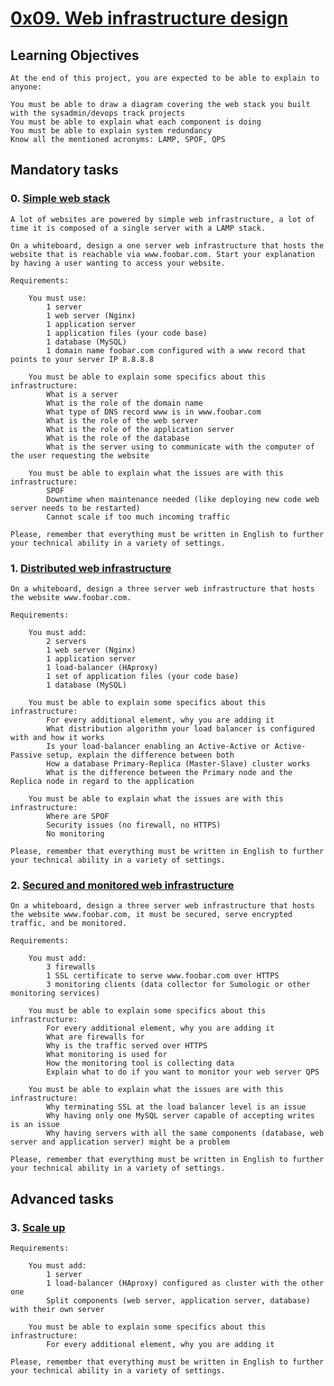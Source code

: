 # [0x09. Web infrastructure design]()

## Learning Objectives

    At the end of this project, you are expected to be able to explain to anyone:

    You must be able to draw a diagram covering the web stack you built with the sysadmin/devops track projects
    You must be able to explain what each component is doing
    You must be able to explain system redundancy
    Know all the mentioned acronyms: LAMP, SPOF, QPS

## Mandatory tasks

### 0. [Simple web stack]()

    A lot of websites are powered by simple web infrastructure, a lot of time it is composed of a single server with a LAMP stack.

    On a whiteboard, design a one server web infrastructure that hosts the website that is reachable via www.foobar.com. Start your explanation by having a user wanting to access your website.

    Requirements:

        You must use:
            1 server
            1 web server (Nginx)
            1 application server
            1 application files (your code base)
            1 database (MySQL)
            1 domain name foobar.com configured with a www record that points to your server IP 8.8.8.8

        You must be able to explain some specifics about this infrastructure:
            What is a server
            What is the role of the domain name
            What type of DNS record www is in www.foobar.com
            What is the role of the web server
            What is the role of the application server
            What is the role of the database
            What is the server using to communicate with the computer of the user requesting the website

        You must be able to explain what the issues are with this infrastructure:
            SPOF
            Downtime when maintenance needed (like deploying new code web server needs to be restarted)
            Cannot scale if too much incoming traffic

    Please, remember that everything must be written in English to further your technical ability in a variety of settings.

### 1. [Distributed web infrastructure]()

    On a whiteboard, design a three server web infrastructure that hosts the website www.foobar.com.

    Requirements:

        You must add:
            2 servers
            1 web server (Nginx)
            1 application server
            1 load-balancer (HAproxy)
            1 set of application files (your code base)
            1 database (MySQL)

        You must be able to explain some specifics about this infrastructure:
            For every additional element, why you are adding it
            What distribution algorithm your load balancer is configured with and how it works
            Is your load-balancer enabling an Active-Active or Active-Passive setup, explain the difference between both
            How a database Primary-Replica (Master-Slave) cluster works
            What is the difference between the Primary node and the Replica node in regard to the application

        You must be able to explain what the issues are with this infrastructure:
            Where are SPOF
            Security issues (no firewall, no HTTPS)
            No monitoring

    Please, remember that everything must be written in English to further your technical ability in a variety of settings.

### 2. [Secured and monitored web infrastructure]()

    On a whiteboard, design a three server web infrastructure that hosts the website www.foobar.com, it must be secured, serve encrypted traffic, and be monitored.

    Requirements:

        You must add:
            3 firewalls
            1 SSL certificate to serve www.foobar.com over HTTPS
            3 monitoring clients (data collector for Sumologic or other monitoring services)

        You must be able to explain some specifics about this infrastructure:
            For every additional element, why you are adding it
            What are firewalls for
            Why is the traffic served over HTTPS
            What monitoring is used for
            How the monitoring tool is collecting data
            Explain what to do if you want to monitor your web server QPS

        You must be able to explain what the issues are with this infrastructure:
            Why terminating SSL at the load balancer level is an issue
            Why having only one MySQL server capable of accepting writes is an issue
            Why having servers with all the same components (database, web server and application server) might be a problem

    Please, remember that everything must be written in English to further your technical ability in a variety of settings.

## Advanced tasks

### 3. [Scale up]()

    Requirements:

        You must add:
            1 server
            1 load-balancer (HAproxy) configured as cluster with the other one
            Split components (web server, application server, database) with their own server

        You must be able to explain some specifics about this infrastructure:
            For every additional element, why you are adding it

    Please, remember that everything must be written in English to further your technical ability in a variety of settings.
